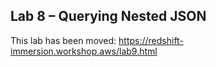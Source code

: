 ## Lab 8 – Querying Nested JSON

This lab has been moved: https://redshift-immersion.workshop.aws/lab9.html
